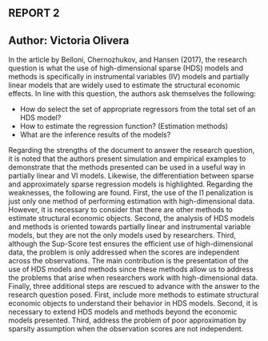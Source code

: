 ## REPORT 2
## Author: Victoria Olivera

In the article by Belloni, Chernozhukov, and Hansen (2017), the research question is what the use of high-dimensional sparse (HDS) models and methods is specifically in instrumental variables (IV) models and partially linear models that are widely used to estimate the structural economic effects. In line with this question, the authors ask themselves the following:
- How do select the set of appropriate regressors from the total set of an HDS model?
- How to estimate the regression function? (Estimation methods)
- What are the inference results of the models?

Regarding the strengths of the document to answer the research question, it is noted that the authors present simulation and empirical examples to demonstrate that the methods presented can be used in a useful way in partially linear and VI models. Likewise, the differentiation between sparse and approximately sparse regression models is highlighted.
Regarding the weaknesses, the following are found. First, the use of the l1 penalization is just only one method of performing estimation with high-dimensional data. However, it is necessary to consider that there are other methods to estimate structural economic objects. Second, the analysis of HDS models and methods is oriented towards partially linear and instrumental variable models, but they are not the only models used by researchers. Third, although the Sup-Score test ensures the efficient use of high-dimensional data, the problem is only addressed when the scores are independent across the observations.
The main contribution is the presentation of the use of HDS models and methods since these methods allow us to address the problems that arise when researchers work with high-dimensional data.
Finally, three additional steps are rescued to advance with the answer to the research question posed. First, include more methods to estimate structural economic objects to understand their behavior in HDS models. Second, it is necessary to extend HDS models and methods beyond the economic models presented. Third, address the problem of poor approximation by sparsity assumption when the observation scores are not independent.
